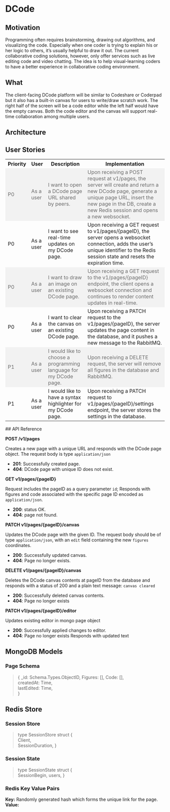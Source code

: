 # DCode
## Motivation
Programming often requires brainstorming, drawing out algorithms, and visualizing the code. Especially when one coder is trying to explain his or her logic to others, it’s usually helpful to draw it out. The current collaborative coding solutions, however, only offer services such as live editing code and video chatting. The idea is to help visual-learning coders to have a better experience in collaborative coding environment.
## What
The client-facing DCode platform will be similar to Codeshare or Coderpad but it also has a built-in canvas for users to write/draw scratch work. The right half of the screen will be a code editor while the left half would have the empty canvas. Both the code editor and the canvas will support real-time collaboration among multiple users.
## Architecture
## User Stories
<style>
  tr:nth-child(even) {background-color: #f2f2f2;
  color: #696969;}
</style>
<table>
  <tr>
    <th>Priority</th>
    <th>User</th>
    <th>Description</th>
    <th>Implementation</th>
  </tr>
  <tr>
    <td>P0</td>
    <td>As a user</td>
    <td>I want to open a DCode page URL shared by peers.</td>
    <td>Upon receiving a POST request at v1/pages, the server will create and return a new DCode page, generate a unique page URL, insert the new page in the DB, create a new Redis session and opens a  new websocket.</td>
  </tr>
  <tr>
    <td>P0</td>
    <td>As a user</td>
    <td>I want to see real-time updates on my DCode page.</td>
    <td>Upon receiving a GET request to v1/pages/{pageID}, the server opens a websocket connection, adds the user’s unique identifier to the Redis session state and resets the expiration time.</td>
  </tr>
  <tr>
    <td>P0</td>
    <td>As a user</td>
    <td>I want to draw an image on an existing DCode page.</td>
    <td>Upon receiving a GET request to the v1/pages/{pageID} endpoint, the client opens a websocket connection and  continues to render content updates in real-time.</td>
  </tr>
  <tr>
    <td>P0</td>
    <td>As a user</td>
    <td>I want to clear the canvas on an existing DCode page.</td>
    <td>Upon receiving a PATCH request to the v1/pages/{pageID}, the server updates the page content in the database, and it pushes a new message to the RabbitMQ.</td>
  </tr>
  <tr>
    <td>P1</td>
    <td>As a user</td>
    <td>I would like to choose a programming language for my DCode page.</td>
    <td>Upon receiving a DELETE request, the server will remove all figures in the database and RabbitMQ.</td>
  </tr>
  <tr>
    <td>P1</td>
    <td>As a user</td>
    <td>I would like to have a syntax highlighter for my DCode page.</td>
    <td>Upon receiving a PATCH request to v1/pages/{pageID}/settings endpoint, the server stores the settings in the database.</td>
  </tr>
</table>
## API Reference

**POST /v1/pages**

Creates a new page with a unique URL and responds with the DCode page object. The request body is type `application/json`
- **201**: Successfully created page.
- **404**: DCode page with unique ID does not exist.

**GET v1/pages/{pageID}**

Request includes the pageID as a query parameter `id`; Responds with figures and code associated with the specific page ID encoded as `application/json`.
- **200**: status OK.
- **404**: page not found.

**PATCH v1/pages/{pageID}/canvas**

Updates the DCode page with the given ID. The request body should be of type `application/json`, with an `edit` field containing the new `figures` coordinates.
- **200**: Successfully updated canvas.
- **404**: Page no longer exists.

**DELETE v1/pages/{pageID}/canvas**

Deletes the DCode canvas contents at pageID from the database and responds with a status of 200 and a plain text message: `canvas cleared`
- **200**: Successfully deleted canvas contents.
- **404**: Page no longer exists

**PATCH v1/pages/{pageID}/editor**

Updates existing editor in mongo page object
- **200**: Successfully applied changes to editor.
- **404**: Page no longer exists
Responds with updated text

## MongoDB Models
### Page Schema

>{ \_id: Schema.Types.ObjectID,
Figures: [],
Code: [],  
createdAt: Time,  
lastEdited: Time,  
}
>

## Redis Store
### Session Store
>type SessionStore struct {  
	Client,  
	SessionDuration,
}
### Session State
>type SessionState struct {  
  SessionBegin,
  users,
}

### Redis Key Value Pairs
**Key:** Randomly generated hash which forms the unique link for the page.  
**Value:**
